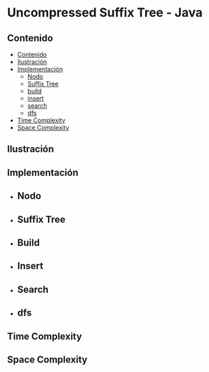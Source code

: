 # Uncompressed Suffix Tree - Java

## Contenido

* [Contenido](#contenido)
* [Ilustración](#ilustración)
* [Implementación](#implementación-iterativa)
    * [Nodo](#nodo)
    * [Suffix Tree](#suffix-tree)
    * [build](#build)
    * [insert](#insert)
    * [search](#search)
    * [dfs](#dfs)
* [Time Complexity](#time-complexity)
* [Space Complexity](#space-complexity)

## Ilustración

## Implementación

* ## Nodo

* ## Suffix Tree

* ## Build

* ## Insert

* ## Search

* ## dfs

## Time Complexity

## Space Complexity
